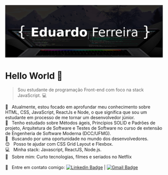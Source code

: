 <img width="auto" src="https://github.com/edualvesf13/edualvesf13/blob/master/banner-github.png">

# Hello World 👋
> Sou estudante de programação Front-end com foco na stack JavaScript. :computer:

 :rocket:  &nbsp; Atualmente, estou focado em aprofundar meu conhecimento sobre HTML, CSS, JavaScript, ReactJs e Node, o que significa que sou um estudante em processo de me tornar um desenvolvedor júnior.
 <br/> :rocket:  &nbsp; Tenho estudado sobre Métodos ágeis, Princípios SOLID e Padrões de projeto, Arquitetura de Software e Testes de Software no curso de extensão de Engenheria de Software Moderna (DCC/UFMG).
 <br/> :purple_heart: &nbsp; Buscando por uma oportunidade no mundo dos desenvolvedores.
 <br/> :blush: &nbsp; Posso te ajudar com CSS Grid Layout e Flexbox.
 <br/> :computer: &nbsp; Minha stack: Javascript, ReactJS, Node.js.
 <br/> 💬  &nbsp; Sobre mim: Curto tecnologias, filmes e seriados no Netflix
 <br/>
 <br/> :email: &nbsp; Entre em contato comigo: [![Linkedin Badge](https://img.shields.io/badge/-EduardoFerreira-blue?style=flat-square&logo=Linkedin&logoColor=white&link=https://www.linkedin.com/in/eduferreira13/)](https://www.linkedin.com/in/eduferreira13/) 
| 
[![Gmail Badge](https://img.shields.io/badge/-edualvesf13@gmail.com-c14438?style=flat-square&logo=Gmail&logoColor=white&link=mailto:edualvesf13@gmail.com)](mailto:edualvesf13@gmail.com)

```
